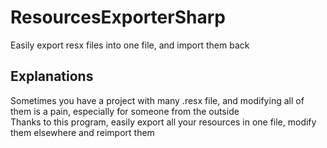 # ResourcesExporterSharp
Easily export resx files into one file, and import them back

## Explanations

Sometimes you have a project with many .resx file, and modifying all of them is a pain, especially for someone from the outside \
Thanks to this program, easily export all your resources in one file, modify them elsewhere and reimport them